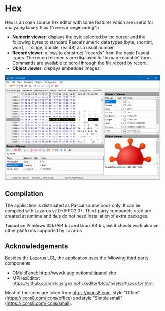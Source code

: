 # Hex

Hex is an open source hex editor with some features which are useful for analyzing binary files ("reverse-engineering"):

* **Numeric viewer**: displays the byte selected by the cursor and the following bytes to standard Pascal numeric data types (byte, shortint, word, ..., singe, double, real48) as a usual number.
* **Record viewer**: allows to construct "records" from the basic Pascal types. The record elements are displayed in "human-readable" form. Commands are available to scroll through the file record by record.
* **Object viewer**: displays embedded images.

![Screenshot](screenshots/hex-screenshot.png)


## Compilation

The application is distributed as Pascal source code only. It can be compiled with Lazarus v2.0+/FPC3.0+.
Third-party componets used are created at runtime and thus do not need installation of extra packages.

Tested on Windows 32bit/64 bit and Linux 64 bit, but it should work also on other platforms supported by Lazarus.


## Acknowledgements

Besides the Lazarus LCL, the application uses the following third-party components

* OMultiPanel: http://www.kluug.net/omultipanel.php
* MPHexEditor: https://github.com/michalgw/mphexeditor/blob/master/hexeditor.html

Most of the icons are taken from https://icons8.com, style "Office" (https://icons8.com/icons/office) and style "Simple small" (https://icons8.com/icons/small).
